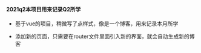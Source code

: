 #### 2021q2本项目用来记录Q2所学

- 基于vue的项目，稍微写了点样式，像是一个博客，用来记录本月所学

- 添加新的页面，只需要在router文件里面引入新的界面，就会自动生成新的博客


